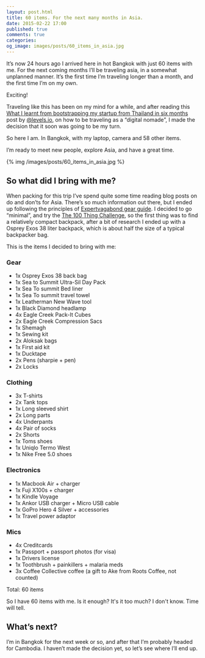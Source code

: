 ```yaml
---
layout: post.html
title: 60 items. For the next many months in Asia.
date: 2015-02-22 17:00
published: true
comments: true
categories:
og_image: images/posts/60_items_in_asia.jpg
---
```


It’s now 24 hours ago I arrived here in hot Bangkok with just 60 items with me. For the next coming months I’ll be traveling asia, in a somewhat unplanned manner. It’s the first time I’m traveling longer than a month, and the first time I’m on my own.

Exciting!

Traveling like this has been on my mind for a while, and after reading this [What I learnt from bootstrapping my startup from Thailand in six months](https://levels.io/bootstrapping-startup-thailand/) post by [@levels.io](https://twitter.com/levelsio), on how to be traveling as a “digital nomade”, I made the decision that it soon was going to be my turn.

So here I am. In Bangkok, with my laptop, camera and 58 other items.

I’m ready to meet new people, explore Asia, and have a great time.

{% img /images/posts/60_items_in_asia.jpg %}

<!--more-->

## So what did I bring with me?
When packing for this trip I’ve spend quite some time reading blog posts on do and don’ts for Asia. There’s so much information out there, but I ended up following the principles of [Expertvagabond gear guide](expertvagabond.com/travel-gear-guide/). I decided to go “minimal”, and try the [The 100 Thing Challenge](https://levels.io/the-100-thing-challenge/), so the first thing was to find a relatively compact backpack, after a bit of research I ended up with a Osprey Exos 38 liter backpack, which is about half the size of a typical backpacker bag.

This is the items I decided to bring with me:

### Gear
- 1x Osprey Exos 38 back bag
- 1x Sea to Summit Ultra-Sil Day Pack
- 1x Sea To summit Bed liner
- 1x Sea To summit travel towel
- 1x Leatherman New Wave tool
- 1x Black Diamond headlamp
- 4x Eagle Creek Pack-It Cubes
- 2x Eagle Creek Compression Sacs
- 1x Shemagh
- 1x Sewing kit
- 2x Aloksak bags
- 1x First aid kit
- 1x Ducktape
- 2x Pens (sharpie + pen)
- 2x Locks

### Clothing
- 3x T-shirts
- 2x Tank tops
- 1x Long sleeved shirt
- 2x Long parts
- 4x Underpants
- 4x Pair of socks
- 2x Shorts
- 1x Toms shoes
- 1x Uniqlo Termo West
- 1x Nike Free 5.0 shoes

### Electronics
- 1x Macbook Air + charger
- 1x Fuji X100s + charger
- 1x Kindle Voyage
- 1x Ankor USB charger + Micro USB cable
- 1x GoPro Hero 4 Silver + accessories
- 1x Travel power adaptor

### Mics
- 4x Creditcards
- 1x Passport + passport photos (for visa)
- 1x Drivers license
- 1x Toothbrush + painkillers + malaria meds
- 3x Coffee Collective coffee (a gift to Ake from Roots Coffee, not counted)

Total: 60 items

So I have 60 items with me. Is it enough? It's it too much? I don't know. Time will tell.

## What’s next?
I’m in Bangkok for the next week or so, and after that I’m probably headed for Cambodia. I haven’t made the decision yet, so let’s see where I’ll end up.
